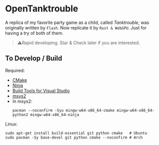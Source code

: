 # OpenTanktrouble

A replica of my favorite party game as a child, called *Tanktrouble*, was originally written by `Flash`. Now replicate
it by `Rust & WebGPU`. Just for having a try of both of them.

> ⚠️Rapid developing. Star & Check later if you are interested.

## To Develop / Build

Required:

- [CMake](https://cmake.org/)
- [Ninja](https://ninja-build.org/)
- [Build Tools for Visual Studio](https://visualstudio.microsoft.com/downloads)
- [msys2](https://www.msys2.org/)
- In msys2:
  ```shell
  pacman --noconfirm -Syu mingw-w64-x86_64-cmake mingw-w64-x86_64-python2 mingw-w64-x86_64-ninja
  ```

Linux:

```shell
sudo apt-get install build-essential git python cmake   # Ubuntu
sudo pacman -Sy base-devel git python cmake --noconfirm # Arch
```

